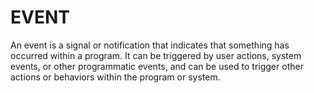 # EVENT

An event is a signal or notification that indicates that something has occurred within a program. It can be triggered by user actions, system events, or other programmatic events, and can be used to trigger other actions or behaviors within the program or system.
